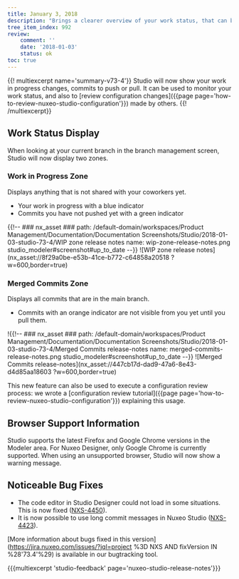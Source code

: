 ```yaml
---
title: January 3, 2018
description: "Brings a clearer overview of your work status, that can be used for configuration review as well."
tree_item_index: 992
review:
    comment: ''
    date: '2018-01-03'
    status: ok
toc: true
---
```


{{! multiexcerpt name='summary-v73-4'}}
Studio will now show your work in progress changes, commits to push or pull. It can be used to monitor your work status, and also to [review configuration changes]({{page page='how-to-review-nuxeo-studio-configuration'}}) made by others.
{{! /multiexcerpt}}

## Work Status Display
When looking at your current branch in the branch management screen, Studio will now display two zones.

### Work in Progress Zone
Displays anything that is not shared with your coworkers yet.
- Your work in progress with a blue indicator
- Commits you have not pushed yet with a green indicator

{{!--     ### nx_asset ###
    path: /default-domain/workspaces/Product Management/Documentation/Documentation Screenshots/Studio/2018-01-03-studio-73-4/WIP zone release notes
    name: wip-zone-release-notes.png
    studio_modeler#screenshot#up_to_date
--}}
![WIP zone release notes](nx_asset://8f29a0be-e53b-41ce-b772-c64858a20518 ?w=600,border=true)

### Merged Commits Zone
Displays all commits that are in the main branch.
- Commits with an orange indicator are not visible from you yet until you pull them.

!{{!--     ### nx_asset ###
    path: /default-domain/workspaces/Product Management/Documentation/Documentation Screenshots/Studio/2018-01-03-studio-73-4/Merged Commits release-notes
    name: merged-commits-release-notes.png
    studio_modeler#screenshot#up_to_date
--}}
![Merged Commits release-notes](nx_asset://447cb17d-dad9-47a6-8e43-d4d85aa18603 ?w=600,border=true)

This new feature can also be used to execute a configuration review process: we wrote a [configuration review tutorial]({{page page='how-to-review-nuxeo-studio-configuration'}}) explaining this usage.

## Browser Support Information
Studio supports the latest Firefox and Google Chrome versions in the Modeler area. For Nuxeo Designer, only Google Chrome is currently supported. When using an unsupported browser, Studio will now show a warning message.

## Noticeable Bug Fixes

- The code editor in Studio Designer could not load in some situations. This is now fixed ([NXS-4450](https://jira.nuxeo.com/browse/NXS-4450)).
- It is now possible to use long commit messages in Nuxeo Studio ([NXS-4423](https://jira.nuxeo.com/browse/NXS-4423)).

[More information about bugs fixed in this version](https://jira.nuxeo.com/issues/?jql=project %3D NXS AND fixVersion IN %28'73.4'%29) is available in our bugtracking tool.

{{{multiexcerpt 'studio-feedback' page='nuxeo-studio-release-notes'}}}
